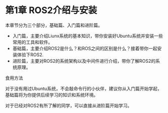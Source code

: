 # 第1章 ROS2介绍与安装

本章节分为三个部分，基础篇、入门篇和进阶篇。

- 入门篇，主要介绍Liunx系统的基本知识，带你安装好Ubuntu系统并安装一些常用的工具和软件。
- 基础篇，主要介绍ROS2是什么？和ROS之间的区别是什么？接着带你一起安装体验下ROS2.
- 进阶篇，主要对ROS2的系统架构以及中间件进行介绍，带你了解ROS2的系统原理。

食用方法

对于没有用过Ubuntu系统，不会敲命令行的小伙伴，建议你从入门篇开始学起，基础篇将为你提供后续学习的知识和系统环境。

对于已经对ROS2有所了解的同学，可以直接从进阶篇开始学习。





